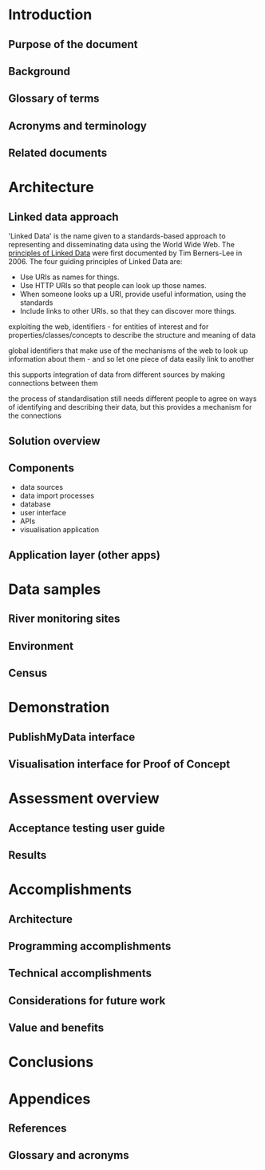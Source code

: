 # Introduction
## Purpose of the document
## Background
## Glossary of terms
## Acronyms and terminology
## Related documents

# Architecture

## Linked data approach

'Linked Data' is the name given to a standards-based approach to representing and disseminating data using the World Wide Web.  The [principles of Linked Data](https://www.w3.org/DesignIssues/LinkedData.html) were first documented by Tim Berners-Lee in 2006.  The four guiding principles of Linked Data are:

* Use URIs as names for things.
* Use HTTP URIs so that people can look up those names.
* When someone looks up a URI, provide useful information, using the standards
* Include links to other URIs. so that they can discover more things.

exploiting the web, identifiers - for entities of interest and for properties/classes/concepts to describe the structure and meaning of data

global identifiers that make use of the mechanisms of the web to look up information about them - and so let one piece of data easily link to another

this supports integration of data from different sources by making connections between them

the process of standardisation still needs different people to agree on ways of identifying and describing their data, but this provides a mechanism for the connections


## Solution overview



## Components

* data sources
* data import processes
* database
* user interface
* APIs
* visualisation application

## Application layer (other apps)

# Data samples

## River monitoring sites

## Environment

## Census

# Demonstration

## PublishMyData interface

## Visualisation interface for Proof of Concept

# Assessment overview

## Acceptance testing user guide

## Results

# Accomplishments

## Architecture

## Programming accomplishments

## Technical accomplishments

## Considerations for future work

## Value and benefits




# Conclusions

# Appendices

## References

## Glossary and acronyms
